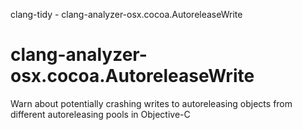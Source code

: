 clang-tidy - clang-analyzer-osx.cocoa.AutoreleaseWrite

</div>

# clang-analyzer-osx.cocoa.AutoreleaseWrite

Warn about potentially crashing writes to autoreleasing objects from
different autoreleasing pools in Objective-C
